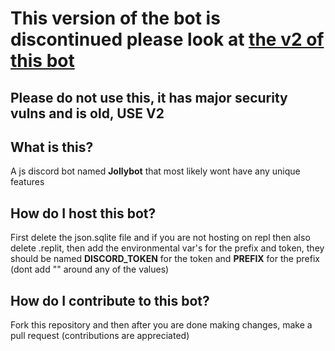 # This version of the bot is discontinued please look at [the v2 of this bot](https://github.com/Jollycistaken/Jollybot-V2)

## Please do not use this, it has major security vulns and is old, USE V2

## What is this?
A js discord bot named **Jollybot** that most likely wont have any unique features
## How do I host this bot?
First delete the json.sqlite file and if you are not hosting on repl then also delete .replit, then add the environmental var's for the prefix and token, they should be named **DISCORD_TOKEN** for the token and **PREFIX** for the prefix (dont add "" around any of the values)
## How do I contribute to this bot?
Fork this repository and then after you are done making changes, make a pull request 
(contributions are appreciated)
